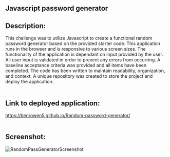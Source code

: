 ## Javascript password generator

## Description:</br>
This challenge was to utilize Javascript to create a functional random password generator based on the provided starter code. This application runs in the browser and is responsive to various screen sizes. The functionality of the application is dependant on input provided by the user. All user input is validated in order to prevent any errors from occurring. 
A baseline acceptance criteria was provided and all items have been completed. The code has been written to maintain readability, organization, and context. A unique repository was created to store the project and deploy the application.</br></br>

## Link to deployed application:</br>
https://benrowen5.github.io/Random-password-generator/ </br></br>

## Screenshot:</br>
![RandomPassGeneratorScreenshot](https://user-images.githubusercontent.com/79202800/133155634-e5c5a0a2-0a78-4ed9-9b59-4533ff2f2817.PNG)

